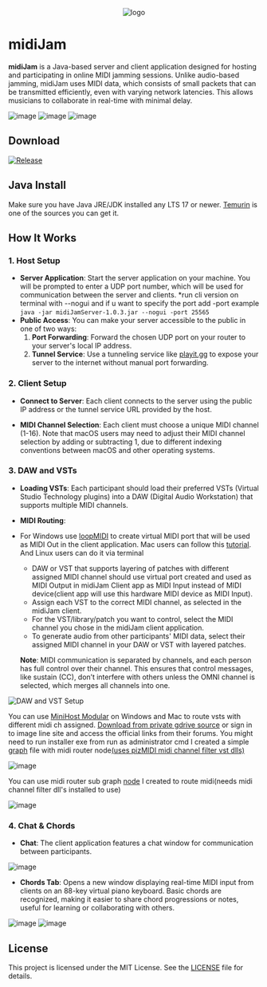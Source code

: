 <div align="center">

![logo](https://github.com/user-attachments/assets/7a53f340-b3fe-4744-a359-a1f36e78f99a)
</div>

# midiJam
**midiJam** is a Java-based server and client application designed for hosting and participating in online MIDI jamming sessions. Unlike audio-based jamming, midiJam uses MIDI data, which consists of small packets that can be transmitted efficiently, even with varying network latencies. This allows musicians to collaborate in real-time with minimal delay.

![image](https://github.com/user-attachments/assets/191c454f-e7e8-4e20-9924-d5a93673c71c)
![image](https://github.com/user-attachments/assets/35b98532-8bf3-413f-b935-74de93f53ed2)
![image](https://github.com/user-attachments/assets/1006f46e-acf6-4d4f-b9b2-3670f381fe4c)


## Download
 [![Release](https://img.shields.io/github/release/serifpersia/midiJam.svg?style=flat-square)](https://github.com/serifpersia/midiJam/releases)

## Java Install
Make sure you have Java JRE/JDK installed any LTS 17 or newer. [Temurin](https://adoptium.net/temurin/releases/) is one of the sources you can get it.

## How It Works

### 1. Host Setup

- **Server Application**: Start the server application on your machine. You will be prompted to enter a UDP port number, which will be used for communication between the server and clients.
  *run cli version on terminal with --nogui and if u want to specify the port add -port <yourport> example `java -jar midiJamServer-1.0.3.jar --nogui -port 25565`
- **Public Access**: You can make your server accessible to the public in one of two ways:
  1. **Port Forwarding**: Forward the chosen UDP port on your router to your server's local IP address.
  2. **Tunnel Service**: Use a tunneling service like [playit.gg](https://playit.gg) to expose your server to the internet without manual port forwarding.

### 2. Client Setup

- **Connect to Server**: Each client connects to the server using the public IP address or the tunnel service URL provided by the host.
  
- **MIDI Channel Selection**: Each client must choose a unique MIDI channel (1-16). Note that macOS users may need to adjust their MIDI channel selection by adding or subtracting 1, due to different indexing conventions between macOS and other operating systems.

### 3. DAW and VSTs

- **Loading VSTs**: Each participant should load their preferred VSTs (Virtual Studio Technology plugins) into a DAW (Digital Audio Workstation) that supports multiple MIDI channels.
  
- **MIDI Routing**:
- For Windows use [loopMIDI](https://www.tobias-erichsen.de/software/loopmidi.html) to create virtual MIDI port that will be used as MIDI Out in the client application. Mac users can follow this [tutorial](https://www.youtube.com/watch?v=IcOA8gHDkgI). And Linux users can do it via terminal
  - DAW or VST that supports layering of patches with different assigned MIDI channel should use virtual port created and used as MIDI Output in midiJam Client app as MIDI Input instead of MIDI device(client app will use this hardware MIDI device as MIDI Input).
  - Assign each VST to the correct MIDI channel, as selected in the midiJam client.
  - For the VST/library/patch you want to control, select the MIDI channel you chose in the midiJam client application.
  - To generate audio from other participants' MIDI data, select their assigned MIDI channel in your DAW or VST with layered patches.
  
  **Note**: MIDI communication is separated by channels, and each person has full control over their channel. This ensures that control messages, like sustain (CC), don’t interfere with others unless the OMNI channel is selected, which merges all channels into one.

![DAW and VST Setup](https://github.com/user-attachments/assets/9be1cee9-abd9-4ff5-b094-192452312b86)

You can use [MiniHost Modular](https://forum.image-line.com/viewtopic.php?f=1919&t=123031) on Windows and Mac to route vsts with different midi ch assigned. [Download from private gdrive source](https://drive.google.com/drive/folders/1TOBFNVziPWlAZdfsVFBB7751qfIr82AN?usp=drive_link) or sign in to image line site and access the official links from their forums. You might need to run installer exe from run as administrator cmd
I created a simple [graph](https://github.com/serifpersia/midiJam/blob/main/midiJam.gra) file with midi router node[(uses pizMIDI midi channel filter vst dlls)](https://www.paulcecchettimusic.com/piz-midi-utilities-archived-download-links/)

![image](https://github.com/user-attachments/assets/9f70ddd7-8f5f-4bf5-bc3f-259385bde8b2)

You can use midi router sub graph [node](https://github.com/serifpersia/midiJam/blob/main/midi%20router.gra) I created to route midi(needs midi channel filter dll's installed to use)

![image](https://github.com/user-attachments/assets/59b77cde-818f-41db-8497-1a86b56b06ae)

### 4. Chat & Chords

- **Chat**: The client application features a chat window for communication between participants.
  
![image](https://github.com/user-attachments/assets/095a091c-0ce8-4dd2-b797-5a9f631e53f0)


- **Chords Tab**: Opens a new window displaying real-time MIDI input from clients on an 88-key virtual piano keyboard. Basic chords are recognized, making it easier to share chord progressions or notes, useful for learning or collaborating with others.

![image](https://github.com/user-attachments/assets/491d4f22-077d-4e3c-8bde-a2d85fa44651)
![image](https://github.com/user-attachments/assets/e6cc73be-73cc-4836-ade2-7851c733858f)

## License

This project is licensed under the MIT License. See the [LICENSE](LICENSE) file for details.
